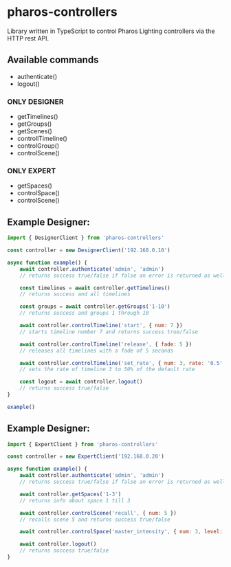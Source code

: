 # pharos-controllers

Library written in TypeScript to control Pharos Lighting controllers via the HTTP rest API.

## Available commands

- authenticate()
- logout()

### ONLY DESIGNER

- getTimelines()
- getGroups()
- getScenes()
- controllTimeline()
- controlGroup()
- controlScene()

### ONLY EXPERT

- getSpaces()
- controlSpace()
- controlScene()

## Example Designer:

```js
import { DesignerClient } from 'pharos-controllers'

const controller = new DesignerClient('192.168.0.10')

async function example() {
	await controller.authenticate('admin', 'admin')
	// returns success true/false if false an error is returned as well

	const timelines = await controller.getTimelines()
	// returns success and all timelines

	const groups = await controller.getGroups('1-10')
	// returns success and groups 1 through 10

	await controller.controlTimeline('start', { num: 7 })
	// starts timeline number 7 and returns success true/false

	await controller.controlTimeline('release', { fade: 5 })
	// releases all timelines with a fade of 5 seconds

	await controller.controlTimeline('set_rate', { num: 3, rate: '0.5' })
	// sets the rate of timeline 3 to 50% of the default rate

	const logout = await controller.logout()
	// returns success true/false
}

example()
```

## Example Designer:

```js
import { ExpertClient } from 'pharos-controllers'

const controller = new ExpertClient('192.168.0.20')

async function example() {
	await controller.authenticate('admin', 'admin')
	// returns success true/false if false an error is returned as well

	await controller.getSpaces('1-3')
	// returns info about space 1 till 3

	await controller.controlScene('recall', { num: 5 })
	// recalls scene 5 and returns success true/false

	await controller.controlSpace('master_intensity', { num: 3, level: 82.3 })

	await controller.logout()
	// returns success true/false
}
```
